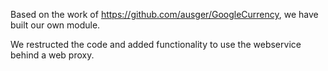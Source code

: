 Based on the work of https://github.com/ausger/GoogleCurrency, we have built our own module.

We restructed the code and added functionality to use the webservice behind a web proxy.